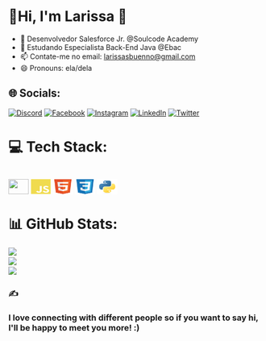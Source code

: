 # 💫Hi, I'm Larissa 👋

- 🔭 Desenvolvedor Salesforce Jr. @Soulcode Academy
- 🌱 Estudando Especialista Back-End Java @Ebac
- 📫 Contate-me no email: larissasbuenno@gmail.com
- 😄 Pronouns: ela/dela


## 🌐 Socials:
[![Discord](https://img.shields.io/badge/Discord-%237289DA.svg?logo=discord&logoColor=white)](https://discord.gg/LariBueno#9806) [![Facebook](https://img.shields.io/badge/Facebook-%231877F2.svg?logo=Facebook&logoColor=white)](https://facebook.com/https://www.facebook.com/larissasbuenno) [![Instagram](https://img.shields.io/badge/Instagram-%23E4405F.svg?logo=Instagram&logoColor=white)](https://instagram.com/https://www.instagram.com/lari.sbueno/) [![LinkedIn](https://img.shields.io/badge/LinkedIn-%230077B5.svg?logo=linkedin&logoColor=white)](https://linkedin.com/in/https://www.linkedin.com/in/larissasbueno/) [![Twitter](https://img.shields.io/badge/Twitter-%231DA1F2.svg?logo=Twitter&logoColor=white)](https://twitter.com/https://twitter.com/Larissasbuenno) 

# 💻 Tech Stack:
<div style="display: inline_block"><br>
  <img align="center" height="30" width="40" src="https://cdn.jsdelivr.net/gh/devicons/devicon/icons/salesforce/salesforce-original.svg">
  <img align="center" height="30" width="40" src="https://raw.githubusercontent.com/devicons/devicon/master/icons/javascript/javascript-plain.svg">
  <img align="center" height="30" width="40" src="https://raw.githubusercontent.com/devicons/devicon/master/icons/html5/html5-original.svg">
  <img align="center" height="30" width="40" src="https://raw.githubusercontent.com/devicons/devicon/master/icons/css3/css3-original.svg">
  <img align="center" height="30" width="40" src="https://raw.githubusercontent.com/devicons/devicon/master/icons/python/python-original.svg">
        
</div>

# 📊 GitHub Stats:
![](https://github-readme-stats.vercel.app/api?username=Larissasbueno&theme=blue-green&hide_border=false&include_all_commits=false&count_private=false)<br/>
![](https://github-readme-streak-stats.herokuapp.com/?user=Larissasbueno&theme=blue-green&hide_border=false)<br/>
![](https://github-readme-stats.vercel.app/api/top-langs/?username=Larissasbueno&theme=blue-green&hide_border=false&include_all_commits=false&count_private=false&layout=compact)


### ✍️ 
### I love connecting with different people so if you want to say hi, I'll be happy to meet you more! :)
